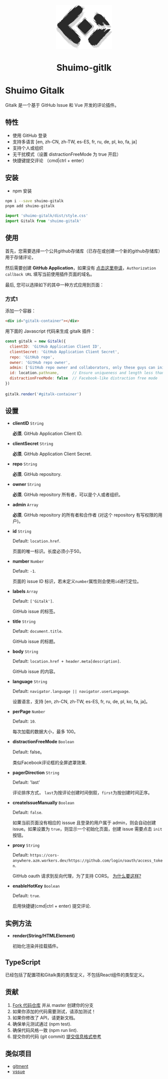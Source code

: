 <p align="center">
  <a target="_blank" rel="noopener noreferrer">
    <img width="180" src="https://github.com/shuimo-design/shuimo-gitalk/blob/main/logo.svg" 
        alt="shuimo logo">
  </a>
</p>
<h1 align="center">Shuimo-gitlk</h1>

# Shuimo Gitalk

Gitalk 是一个基于 GitHub Issue 和 Vue 开发的评论插件。

## 特性

- 使用 GitHub 登录
- 支持多语言 [en, zh-CN, zh-TW, es-ES, fr, ru, de, pl, ko, fa, ja]
- 支持个人或组织
- 无干扰模式（设置 distractionFreeMode 为 true 开启）
- 快捷键提交评论 （cmd|ctrl + enter）

## 安装

- npm 安装

```sh
npm i --save shuimo-gitalk
pnpm add shuimo-gitalk
```

```js
import 'shuimo-gitalk/dist/style.css'
import Gitalk from 'shuimo-gitalk'
```

## 使用

首先，您需要选择一个公共github存储库（已存在或创建一个新的github存储库）用于存储评论，

然后需要创建 **GitHub Application**，如果没有 [点击这里申请](https://github.com/settings/applications/new)，`Authorization callback URL` 填写当前使用插件页面的域名。

最后, 您可以选择如下的其中一种方式应用到页面：

### 方式1

添加一个容器：

```html
<div id="gitalk-container"></div>
```

用下面的 Javascript 代码来生成 gitalk 插件：

```js
const gitalk = new Gitalk({
  clientID: 'GitHub Application Client ID',
  clientSecret: 'GitHub Application Client Secret',
  repo: 'GitHub repo',
  owner: 'GitHub repo owner',
  admin: ['GitHub repo owner and collaborators, only these guys can initialize github issues'],
  id: location.pathname,      // Ensure uniqueness and length less than 50
  distractionFreeMode: false  // Facebook-like distraction free mode
})

gitalk.render('#gitalk-container')
```

## 设置

- **clientID** `String` 

  **必须**. GitHub Application Client ID.

- **clientSecret** `String` 

  **必须**. GitHub Application Client Secret.

- **repo** `String` 

  **必须**. GitHub repository.

- **owner** `String` 

  **必须**. GitHub repository 所有者，可以是个人或者组织。

- **admin** `Array` 

  **必须**. GitHub repository 的所有者和合作者 (对这个 repository 有写权限的用户)。

- **id** `String` 
  
  Default: `location.href`.

  页面的唯一标识。长度必须小于50。
  
- **number** `Number` 
  
  Default: `-1`.

  页面的 issue ID 标识，若未定义`number`属性则会使用`id`进行定位。

- **labels** `Array` 
  
  Default: `['Gitalk']`.

  GitHub issue 的标签。

- **title** `String` 
  
  Default: `document.title`.

  GitHub issue 的标题。

- **body** `String` 
  
  Default: `location.href + header.meta[description]`.

  GitHub issue 的内容。

- **language** `String` 
  
  Default: `navigator.language || navigator.userLanguage`.

  设置语言，支持 [en, zh-CN, zh-TW, es-ES, fr, ru, de, pl, ko, fa, ja]。

- **perPage** `Number` 
  
  Default: `10`.

  每次加载的数据大小，最多 100。

- **distractionFreeMode** `Boolean` 
  
  Default: false。

  类似Facebook评论框的全屏遮罩效果.

- **pagerDirection** `String`

  Default: 'last'

  评论排序方式， `last`为按评论创建时间倒叙，`first`为按创建时间正序。

- **createIssueManually** `Boolean` 
  
  Default: `false`.

  如果当前页面没有相应的 isssue 且登录的用户属于 admin，则会自动创建 issue。如果设置为 `true`，则显示一个初始化页面，创建 issue 需要点击 `init` 按钮。

- **proxy** `String` 

  Default: `https://cors-anywhere.azm.workers.dev/https://github.com/login/oauth/access_token`.

   GitHub oauth 请求到反向代理，为了支持 CORS。 [为什么要这样?](https://github.com/isaacs/github/issues/330)

- **enableHotKey** `Boolean` 
  
  Default: `true`.

  启用快捷键(cmd|ctrl + enter) 提交评论.


## 实例方法

- **render(String/HTMLElement)**

  初始化渲染并挂载插件。

## TypeScript

已经包括了配置项和Gitalk类的类型定义，不包括React组件的类型定义。

## 贡献

1. [Fork 代码仓库](https://github.com/shuimo-design/shuimo-gitalk) 并从 master 创建你的分支
2. 如果你添加的代码需要测试，请添加测试！
3. 如果你修改了 API，请更新文档。
4. 确保单元测试通过 (npm test).
5. 确保代码风格一致 (npm run lint).
6. 提交你的代码 (git commit) [提交信息格式参考](https://github.com/angular/angular.js/blob/master/CONTRIBUTING.md#-git-commit-guidelines)

## 类似项目

- [gitment](https://github.com/imsun/gitment)
- [vssue](https://vssue.js.org/zh)
